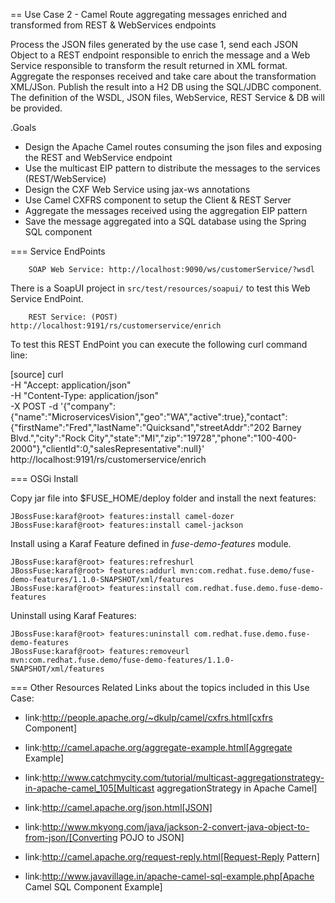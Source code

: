 == Use Case 2 - Camel Route aggregating messages enriched and transformed from REST & WebServices endpoints

Process the JSON files generated by the use case 1, send each JSON Object to a REST endpoint responsible to enrich the message and a Web Service responsible to transform the result returned in XML format.
Aggregate the responses received and take care about the transformation XML/JSon. Publish the result into a H2 DB using the SQL/JDBC component. The definition of the WSDL, JSON files, WebService, REST Service & DB will be provided.

.Goals
* Design the Apache Camel routes consuming the json files and exposing the REST and WebService endpoint
* Use the multicast EIP pattern to distribute the messages to the services (REST/WebService)
* Design the CXF Web Service using jax-ws annotations
* Use Camel CXFRS component to setup the Client & REST Server
* Aggregate the messages received using the aggregation EIP pattern
* Save the message aggregated into a SQL database using the Spring SQL component

=== Service EndPoints

		SOAP Web Service: http://localhost:9090/ws/customerService/?wsdl

There is a SoapUI project in `src/test/resources/soapui/` to test this Web Service EndPoint.
		
		REST Service: (POST) http://localhost:9191/rs/customerservice/enrich

To test this REST EndPoint you can execute the following curl command line:

[source]
curl \
    -H "Accept: application/json" \
    -H "Content-Type: application/json" \
    -X POST -d '{"company":{"name":"MicroservicesVision","geo":"WA","active":true},"contact":{"firstName":"Fred","lastName":"Quicksand","streetAddr":"202 Barney Blvd.","city":"Rock City","state":"MI","zip":"19728","phone":"100-400-2000"},"clientId":0,"salesRepresentative":null}' \
    http://localhost:9191/rs/customerservice/enrich

=== OSGi Install

Copy jar file into $FUSE_HOME/deploy folder and install the next features:

```
JBossFuse:karaf@root> features:install camel-dozer
JBossFuse:karaf@root> features:install camel-jackson
```

Install using a Karaf Feature defined in *fuse-demo-features* module.

```
JBossFuse:karaf@root> features:refreshurl
JBossFuse:karaf@root> features:addurl mvn:com.redhat.fuse.demo/fuse-demo-features/1.1.0-SNAPSHOT/xml/features
JBossFuse:karaf@root> features:install com.redhat.fuse.demo.fuse-demo-features
```

Uninstall using Karaf Features:

```
JBossFuse:karaf@root> features:uninstall com.redhat.fuse.demo.fuse-demo-features
JBossFuse:karaf@root> features:removeurl mvn:com.redhat.fuse.demo/fuse-demo-features/1.1.0-SNAPSHOT/xml/features
```

=== Other Resources
Related Links about the topics included in this Use Case:

* link:http://people.apache.org/~dkulp/camel/cxfrs.html[cxfrs Component]

* link:http://camel.apache.org/aggregate-example.html[Aggregate Example]

* link:http://www.catchmycity.com/tutorial/multicast-aggregationstrategy-in-apache-camel_105[Multicast aggregationStrategy in Apache Camel]

* link:http://camel.apache.org/json.html[JSON]

* link:http://www.mkyong.com/java/jackson-2-convert-java-object-to-from-json/[Converting POJO to JSON]

* link:http://camel.apache.org/request-reply.html[Request-Reply Pattern]

* link:http://www.javavillage.in/apache-camel-sql-example.php[Apache Camel SQL Component Example]
